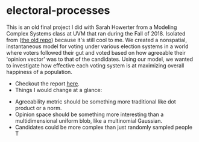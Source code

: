 # electoral-processes
This is an old final project I did with Sarah Howerter from a Modeling Complex Systems class at UVM that ran during the Fall of 2018.
Isolated from ([the old repo](https://github.com/djberenberg/modeling-cplx-sys)) because it's still cool to me. 
We created a nonspatial, instantaneous model for voting under various election systems in a world where voters followed their gut and voted based on how agreeable their 'opinion vector' was to that of the candidates. 
Using our model, we wanted to investigate how effective each voting system is at maximizing overall happiness of a population.

- Checkout the report [here](report_showerter_dberenberg.pdf). 
- Things I would change at a glance:
 * Agreeability metric should be something more traditional like dot product or a norm.
 * Opinion space should be something more interesting than a multidimensional uniform blob, like a multinomial Gaussian. 
 * Candidates could be more complex than just randomly sampled people
T
